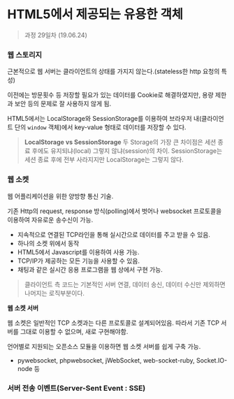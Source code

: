 HTML5에서 제공되는 유용한 객체
=========

> 과정 29일차 (19.06.24)

### 웹 스토리지

근본적으로 웹 서버는 클라이언트의 상태를 가지지 않는다.(stateless한 http 요청의 특성)

이전에는 방문횟수 등 저장할 필요가 있는 데이터를 Cookie로 해결하였지만, 용량 제한과 보안 등의 문제로 잘 사용하지 않게 됨.

HTML5에서는 LocalStorage와 SessionStorage를 이용하여 브라우저 내(클라이언트 단의 `window` 객체)에서 key-value 형태로 데이터를 저장할 수 있다.

> **LocalStorage vs SessionStorage**
두 Storage의 가장 큰 차이점은 세션 종료 후에도 유지되냐(local) 그렇지 않냐(session)의 차이. 
SessionStorage는 세션 종료 후에 전부 사라지지만
LocalStorage는 그렇지 않다.

### 웹 소켓

웹 어플리케이션을 위한 양방향 통신 기술.

기존 Http의 request, response 방식(polling)에서 벗어나 websocket 프로토콜을 이용하여 자유로운 송수신이 가능.

- 지속적으로 연결된 TCP라인을 통해 실시간으로 데이터를 주고 받을 수 있음.
- 하나의 소켓 위에서 동작
- HTML5에서 Javascript를 이용하여 사용 가능.
- TCP/IP가 제공하는 모든 기능을 사용할 수 있음.
- 채팅과 같은 실시간 응용 프로그램을 웹 상에서 구현 가능.

> 클라이언트 측 코드는 기본적인 서버 연결, 데이터 송신, 데이터 수신만 제외하면 나머지는 로직부분이다.

**웹 소켓 서버**

웹 소켓은 일반적인 TCP 소켓과는 다른 프로토콜로 설계되어있음.
따라서 기존 TCP 서버를 그대로 이용할 수 없으며, 새로 구현해야함.

언어별로 지원되는 오픈소스 모듈을 이용하면 웹 소켓 서버를 쉽게 구축 가능.
- pywebsocket, phpwebsocket, jWebSocket, web-socket-ruby, Socket.IO-node 등

### 서버 전송 이벤트(Server-Sent Event : SSE)
